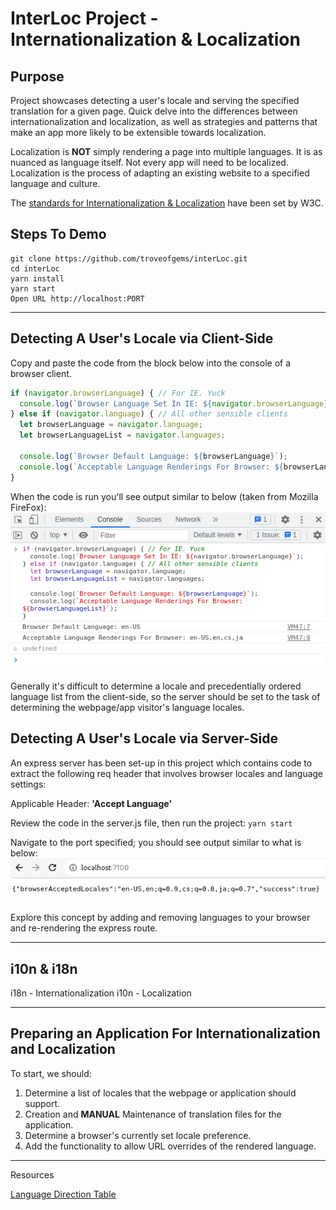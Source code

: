 # InterLoc Project - Internationalization & Localization
## Purpose
Project showcases detecting a user's locale and serving the specified translation for a given page.
Quick delve into the differences between internationalization and localization, as well as strategies and patterns
that make an app more likely to be extensible towards localization.

Localization is **NOT** simply rendering a page into multiple languages. It is as nuanced as language itself.
Not every app will need to be localized. Localization is the process of adapting an existing website to a specified
language and culture.

The [standards for Internationalization & Localization](https://www.w3.org/International/questions/qa-i18n) have been 
set by W3C.

## Steps To Demo

    git clone https://github.com/troveofgems/interLoc.git
    cd interLoc
    yarn install
    yarn start
    Open URL http://localhost:PORT
----------------------------------------------------

## Detecting A User's Locale via Client-Side

Copy and paste the code from the block below into the console of a browser client.

```javascript
if (navigator.browserLanguage) { // For IE. Yuck
  console.log(`Browser Language Set In IE: ${navigator.browserLanguage}`);
} else if (navigator.language) { // All other sensible clients
  let browserLanguage = navigator.language;
  let browserLanguageList = navigator.languages;
  
  console.log(`Browser Default Language: ${browserLanguage}`);
  console.log(`Acceptable Language Renderings For Browser: ${browserLanguageList}`);
}
```

When the code is run you'll see output similar to below (taken from Mozilla FireFox):
![Example of Clientside Browser Locale Checking](assets/clientside-browserlocale-output.png)

Generally it's difficult to determine a locale and precedentially ordered language list from the client-side, 
so the server should be set to the task of determining the webpage/app visitor's language locales.

## Detecting A User's Locale via Server-Side

An express server has been set-up in this project which contains code to extract the following req header
that involves browser locales and language settings:

Applicable Header: __'Accept Language'__

Review the code in the server.js file, then run the project:
`yarn start`

Navigate to the port specified; you should see output similar to what is below:
![Example of Serverside Browser Locale Checking](assets/serverside-browserlocale-output.png)

Explore this concept by adding and removing languages to your browser and re-rendering the express route.

--------------------------

## i10n & i18n
i18n - Internationalization
i10n - Localization

------------------------------

## Preparing an Application For Internationalization and Localization

To start, we should:
1. Determine a list of locales that the webpage or application should support.
2. Creation and **MANUAL** Maintenance of translation files for the application.
3. Determine a browser's currently set locale preference.
4. Add the functionality to allow URL overrides of the rendered language.

--------------------------------

Resources

[Language Direction Table](https://www.w3.org/International/questions/qa-scripts.en#directions)